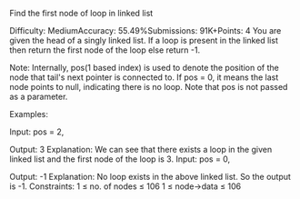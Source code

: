 Find the first node of loop in linked list

Difficulty: MediumAccuracy: 55.49%Submissions: 91K+Points: 4
You are given the head of a singly linked list. If a loop is present in the linked list then return the first node of the loop else return -1.

Note: Internally, pos(1 based index) is used to denote the position of the node that tail's next pointer is connected to. If pos = 0, it means the last node points to null, indicating there is no loop. Note that pos is not passed as a parameter.

Examples:

Input: pos = 2,
   
Output: 3
Explanation: We can see that there exists a loop in the given linked list and the first node of the loop is 3.
Input: pos = 0,
   
Output: -1
Explanation: No loop exists in the above linked list. So the output is -1.
Constraints:
1 ≤ no. of nodes ≤ 106
1 ≤ node->data ≤ 106 
